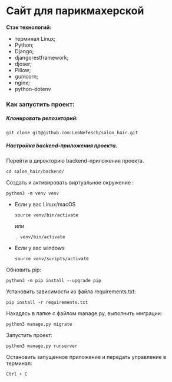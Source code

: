 # Сайт для парикмахерской

**Стэк технологий:**
 - терминал Linux;
 - Python;
 - Django;
 - djangorestframework;
 - djoser;
 - Pillow;
 - gunicorn;
 - nginx;
 - python-dotenv

### Как запустить проект:

##### Клонировать репозиторий:

```
git clone git@github.com:LeoNefesch/salon_hair.git
```

##### Настройка backend-приложения проекта.

Перейти в директорию backend-приложения проекта.

```
cd salon_hair/backend/
```

Cоздать и активировать виртуальное окружение :

```
python3 -m venv venv
```

* Если у вас Linux/macOS

    ```
    source venv/bin/activate
    ```
    или
    ```
    . venv/bin/activate
    ```

* Если у вас windows

    ```
    source venv/scripts/activate
    ```

Обновить pip:

```
python3 -m pip install --upgrade pip
```

Установить зависимости из файла requirements.txt:

```
pip install -r requirements.txt
```


Нахадясь в папке с файлом manage.py, выполнить миграции:

```
python3 manage.py migrate
```

Запустить проект:

```
python3 manage.py runserver
```

Остановить запущенное приложение и передать управление в терминал:

```
Ctrl + C
```
